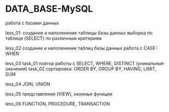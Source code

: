 # DATA_BASE-MySQL

работа с базами данных

less_01:
создание и наполенение таблицы базы данных
выборка по таблице (SELECT) по различным критериям

less_02
создание и наполенение таблиц базы данных
работа с CASE-WHEN

less_03
  task_01 повтор работы с SELECT, WHERE, DISTINCT (уникальные значения)
  task_02 сортировка: ORDER BY, GROUP BY, HAVING, LIMIT, SUM

less_04
  JOIN, UNION

less_05
  представления (VIEW), оконные функции

less_06
  FUNCTION, PROCEDURE, TRANSACTION
